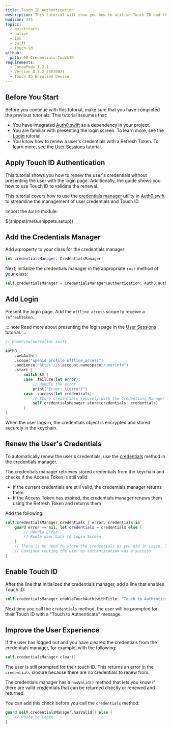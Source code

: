 ```yaml
---
title: Touch ID Authentication
description: This tutorial will show you how to utilise Touch ID and the Credentials Manager.
budicon: 345
topics:
  - quickstarts
  - native
  - ios
  - swift
  - touch-id
github:
  path: 08-Credentials-TouchID
requirements:
  - CocoaPods 1.2.1
  - Version 8.3.2 (8E2002)
  - Touch ID Enrolled Device
---
```


## Before You Start

Before you continue with this tutorial, make sure that you have completed the previous tutorials. This tutorial assumes that:
* You have integrated [Auth0.swift](https://github.com/auth0/Auth0.swift/) as a dependency in your project. 
* You are familiar with presenting the login screen. To learn more, see the [Login](/quickstart/native/ios-swift/00-login) tutorial.
* You know how to renew a user's credentials with a Refresh Token. To learn more, see the [User Sessions](/quickstart/native/ios-swift/03-user-sessions) tutorial.

## Apply Touch ID Authentication

This tutorial shows you how to renew the user's credentials without presenting the user with the login page. Additionally, the guide shows you how to use Touch ID to validate the renewal. 

This tutorial covers how to use the [credentials manager](https://github.com/auth0/Auth0.swift/blob/master/Auth0/CredentialsManager.swift) utility in [Auth0.swift](https://github.com/auth0/Auth0.swift/) to streamline the management of user credentials and Touch ID.

Import the `Auth0` module:

${snippet(meta.snippets.setup)}

## Add the Credentials Manager

Add a property to your class for the credentials manager:

```swift
let credentialsManager: CredentialsManager!
```

Next, initialize the credentials manager in the appropriate `init` method of your class:

```swift
self.credentialsManager = CredentialsManager(authentication: Auth0.authentication())
```

## Add Login

Present the login page. Add the `offline_access` scope to receive a `refreshToken`.

::: note
Read more about presenting the login page in the [User Sessions](/quickstart/native/ios-swift/03-user-sessions) tutorial.
:::

```swift
// HomeViewController.swift

Auth0
    .webAuth()
    .scope("openid profile offline_access")
    .audience("https://${account.namespace}/userinfo")
    .start {
        switch $0 {
        case .failure(let error):
            // Handle the error
            print("Error: \(error)")
        case .success(let credentials):
            // Store credentials securely with the Credentials Manager
            self.credentialsManager.store(credentials: credentials)
        }
}
```

When the user logs in, the credentials object is encrypted and stored securely in the keychain.

## Renew the User's Credentials

To automatically renew the user's credentials, use the [credentials](https://github.com/auth0/Auth0.swift/blob/master/Auth0/CredentialsManager.swift#L98) method in the credentials manager. 

The credentials manager retrieves stored credentials from the keychain and checks if the Access Token is still valid:
* If the current credentials are still valid, the credentials manager returns them
* If the Access Token has expired, the credentials manager renews them using the Refresh Token and returns them

Add the following:

```swift
self.credentialsManager.credentials { error, credentials in
    guard error == nil, let credentials = credentials else {
        // Handle Error
        // Route user back to Login Screen
    }
    // There is no need to store the credentials as you did in Login. The Credentials Manager will do this for you internally
    // Continue routing the user as authentication was a success
}
```

## Enable Touch ID

After the line that initialized the credentials manager, add a line that enables Touch ID:

```swift
self.credentialsManager.enableTouchAuth(withTitle: "Touch to Authenticate")
```

Next time you call the `credentials` method, the user will be prompted for their Touch ID with a "Touch to Authenticate" message.

## Improve the User Experience

If the user has logged out and you have cleared the credentials from the credentials manager, for example, with the following: 

```swift
self.credentialsManager.clear()
```

The user is still prompted for their touch ID. This returns an error in the `credentials` closure because there are no credentials to renew from.

The credentials manager has a `hasValid()` method that lets you know if there are valid credentials that can be returned directly or renewed and returned.

You can add this check before you call the `credentials` method:

```swift
guard self.credentialsManager.hasValid() else {
    // Route to Login
}
```
